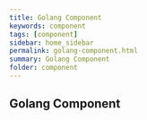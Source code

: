 ```yaml
---
title: Golang Component
keywords: component
tags: [component]
sidebar: home_sidebar
permalink: golang-component.html
summary: Golang Component
folder: component
---
```


## Golang Component